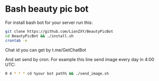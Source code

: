 # Bash beauty pic bot

For install bash bot for your server run this:
```bash
git clone https://github.com/LionZXY/BeautyPicBot
cd BeautyPicBot && ./install.sh
crontab -e
```

Chat id you can get by t.me/GetChatBot

And set send by cron. For example this line send image every day in 4:00 UTC:
```bash
0 4 * * * cd %your bot path% && ./send_image.sh
```
